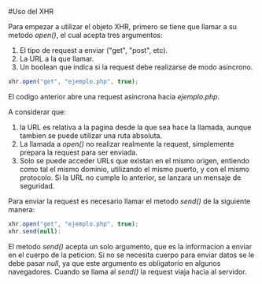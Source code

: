 #Uso del XHR

Para empezar a utilizar el objeto XHR, primero se tiene que llamar a su metodo _open()_, el cual acepta tres argumentos:

1. El tipo de request a enviar ("get", "post", etc).
2. La URL a la que llamar.
3. Un boolean que indica si la request debe realizarse de modo asincrono.

```javascript
xhr.open("get", "ejemplo.php", true);
```

El codigo anterior abre una request asincrona hacia _ejemplo.php_.

A considerar que:
1. la URL es relativa a la pagina desde la que sea hace la llamada, aunque tambien se puede utilizar una ruta absoluta.
2. La llamada a _open()_ no realizar realmente la request, simplemente prepara la request para ser enviada.
3. Solo se puede acceder URLs que existan en el mismo origen, entiendo como tal el mismo dominio, utilizando el mismo puerto, y con el mismo protocolo. Si la URL no cumple lo anterior, se lanzara un mensaje de seguridad.

Para enviar la request es necesario llamar el metodo _send()_ de la siguiente manera:
```javascript
xhr.open("get", "ejemplo.php", true);
xhr.send(null):
```

El metodo _send()_ acepta un solo argumento, que es la informacion a enviar en el cuerpo de la peticion. Si no se necesita cuerpo para enviar datos se le debe pasar _null_, ya que este argumento es obligatorio en algunos navegadores. Cuando se llama al _send()_ la request viaja hacia al servidor.
